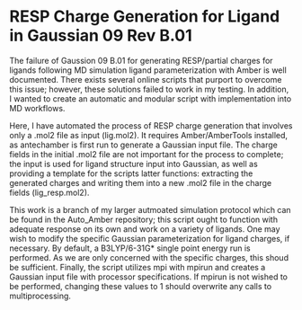 # RESP Charge Generation for Ligand in Gaussian 09 Rev B.01

The failure of Gaussion 09 B.01 for generating RESP/partial charges for ligands following MD simulation ligand parameterization with Amber is
well documented. There exists several online scripts that purport to overcome this issue; however, these solutions failed to work in my testing.
In addition, I wanted to create an automatic and modular script with implementation into MD workflows. 

Here, I have automated the process of RESP charge generation that involves only a .mol2 file as input (lig.mol2). It requires Amber/AmberTools installed, 
as antechamber is first run to generate a Gaussian input file. The charge fields in the initial .mol2 file are not important for the process to
complete; the input is used for ligand structure input into Gaussian, as well as providing a template for the scripts latter functions: extracting
the generated charges and writing them into a new .mol2 file in the charge fields (lig_resp.mol2). 

This work is a branch of my larger autmoated simulation protocol which can be found in the Auto_Amber repository; this script ought to function
with adequate response on its own and work on a variety of ligands. One may wish to modify the specific Gaussian parameterization for ligand charges, 
if necessary. By default, a B3LYP/6-31G* single point energy run is performed. As we are only concerned with the specific charges, this shoud be sufficient. 
Finally, the script utilizes mpi with mpirun and creates a Gaussian input file with processor specifications. If mpirun is not wished to be performed, 
changing these values to 1 should overwrite any calls to multiprocessing. 
